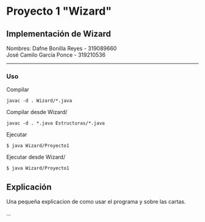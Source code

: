 Proyecto 1 "Wizard"
=========================================

Implementación de Wizard
----------------------------------------------------
Nombres:
Dafne Bonilla Reyes - 319089660  
José Camilo García Ponce - 319210536  

----------------------------------------------------

### Uso

Compilar 
```
javac -d . Wizard/*.java
```
Compilar desde Wizard/
```
javac -d . *.java Estructuras/*.java
```

Ejecutar
```
$ java Wizard/Proyecto1
```
Ejecutar desde Wizard/
```
$ java Wizard/Proyecto1
```

## Explicación

Una pequeña explicacion de como usar el programa y sobre las cartas.

...
